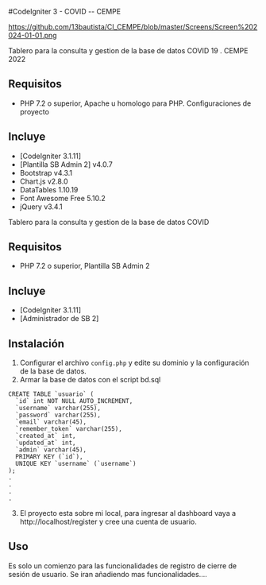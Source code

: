 #CodeIgniter 3 - COVID -- CEMPE

<span>https://github.com/13bautista/CI_CEMPE/blob/master/Screens/Screen%202024-01-01.png</span>

Tablero para la consulta y gestion de la base de datos COVID 19 . CEMPE 2022

## Requisitos
- PHP 7.2 o superior, Apache u homologo para PHP. Configuraciones de proyecto

## Incluye
- [CodeIgniter 3.1.11]
- [Plantilla SB Admin 2] v4.0.7
-  Bootstrap v4.3.1
-  Chart.js v2.8.0
-  DataTables 1.10.19
-  Font Awesome Free 5.10.2 
-  jQuery v3.4.1


Tablero para la consulta y gestion de la base de datos COVID

## Requisitos
- PHP 7.2 o superior, Plantilla SB Admin 2

## Incluye
- [CodeIgniter 3.1.11]
- [Administrador de SB 2]

## Instalación
1. Configurar el archivo `config.php` y edite su dominio y la configuración de la base de datos.
2. Armar la base de datos con el script bd.sql

```
CREATE TABLE `usuario` (
  `id` int NOT NULL AUTO_INCREMENT,
  `username` varchar(255),
  `password` varchar(255),
  `email` varchar(45),
  `remember_token` varchar(255),
  `created_at` int,
  `updated_at` int,
  `admin` varchar(45),
  PRIMARY KEY (`id`),
  UNIQUE KEY `username` (`username`)
);
.
.
.
.

```
3. El proyecto esta sobre mi local, para ingresar al dashboard vaya a http://localhost/register y cree una cuenta de usuario.

## Uso
Es solo un comienzo para las funcionalidades de registro de cierre de sesión de usuario.
Se iran añadiendo mas funcionalidades....
